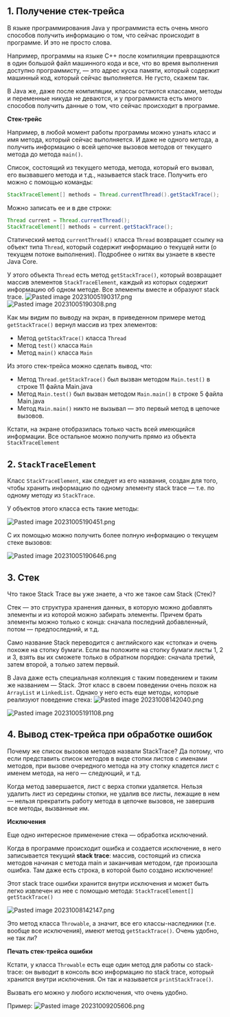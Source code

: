 ## 1. Получение стек-трейса

В языке программирования Java у программиста есть очень много способов получить информацию о том, что сейчас происходит в программе. И это не просто слова.

Например, программы на языке C++ после компиляции превращаются в один большой файл машинного кода и все, что во время выполнения доступно программисту, — это адрес куска памяти, который содержит машинный код, который сейчас выполняется. Не густо, скажем так.

В Java же, даже после компиляции, классы остаются классами, методы и переменные никуда не деваются, и у программиста есть много способов получить данные о том, что сейчас происходит в программе.

**Стек-трейс**

Например, в любой момент работы программы можно узнать класс и имя метода, который сейчас выполняется. И даже не одного метода, а получить информацию о всей цепочке вызовов методов от текущего метода до метода `main()`.

Список, состоящий из текущего метода, метода, который его вызвал, его вызвавшего метода и т.д., называется stack trace. Получить его можно с помощью команды:

```java
StackTraceElement[] methods = Thread.currentThread().getStackTrace();
```

Можно записать ее и в две строки:

```java
Thread current = Thread.currentThread();
StackTraceElement[] methods = current.getStackTrace();
```

Статический метод `currentThread()` класса `Thread` возвращает ссылку на объект типа `Thread`, который содержит информацию о текущей нити (о текущем потоке выполнения). Подробнее о нитях вы узнаете в квесте Java Core.

У этого объекта `Thread` есть метод `getStackTrace()`, который возвращает массив элементов `StackTraceElement`, каждый из которых содержит информацию об одном методе. Все элементы вместе и образуют stack trace.
![Pasted image 20231005190317.png](..%2Fimg%2Flevel15%2FPasted%20image%2020231005190317.png)
![Pasted image 20231005190308.png](..%2Fimg%2Flevel15%2FPasted%20image%2020231005190308.png)

Как мы видим по выводу на экран, в приведенном примере метод `getStackTrace()` вернул массив из трех элементов:

- Метод `getStackTrace()` класса `Thread`
- Метод `test()` класса `Main`
- Метод `main()` класса `Main`

Из этого стек-трейса можно сделать вывод, что:

- Метод `Thread.getStackTrace()` был вызван методом `Main.test()` в строке 11 файла Main.java
- Метод `Main.test()` был вызван методом `Main.main()` в строке 5 файла Main.java
- Метод `Main.main()` никто не вызывал — это первый метод в цепочке вызовов.

Кстати, на экране отобразилась только часть всей имеющийся информации. Все остальное можно получить прямо из объекта `StackTraceElement`

## 2. `StackTraceElement`

Класс `StackTraceElement`, как следует из его названия, создан для того, чтобы хранить информацию по одному элементу stack trace — т.е. по одному методу из `StackTrace`.

У объектов этого класса есть такие методы:

![Pasted image 20231005190451.png](..%2Fimg%2Flevel15%2FPasted%20image%2020231005190451.png)

С их помощью можно получить более полную информацию о текущем стеке вызовов:

![Pasted image 20231005190646.png](..%2Fimg%2Flevel15%2FPasted%20image%2020231005190646.png)

## 3. Стек

Что такое Stack Trace вы уже знаете, а что же такое сам Stack (Стек)?

Стек — это структура хранения данных, в которую можно добавлять элементы и из которой можно забирать элементы. Причем брать элементы можно только с конца: сначала последний добавленный, потом — предпоследний, и т.д.

Само название Stack переводится с английского как «стопка» и очень похоже на стопку бумаги. Если вы положите на стопку бумаги листы 1, 2 и 3, взять вы их сможете только в обратном порядке: сначала третий, затем второй, а только затем первый.

В Java даже есть специальная коллекция с таким поведением и таким же названием — Stack. Этот класс в своем поведении очень похож на `ArrayList` и `LinkedList`.  Однако у него есть еще методы, которые реализуют поведение стека:
![Pasted image 20231008142040.png](..%2Fimg%2Flevel15%2FPasted%20image%2020231008142040.png)

![Pasted image 20231005191108.png](..%2Fimg%2Flevel15%2FPasted%20image%2020231005191108.png)


## 4. Вывод стек-трейса при обработке ошибок

Почему же список вызовов методов назвали StackTrace? Да потому, что если представить список методов в виде стопки листов с именами методов, при вызове очередного метода на эту стопку кладется лист с именем метода, на него — следующий, и т.д.

Когда метод завершается, лист с верха стопки удаляется. Нельзя удалить лист из середины стопки, не удалив все листы, лежащие в нем — нельзя прекратить работу метода в цепочке вызовов, не завершив все методы, вызванные им.

**Исключения**

Еще одно интересное применение стека — обработка исключений.

Когда в программе происходит ошибка и создается исключение, в него записывается текущий **stack trace**: массив, состоящий из списка методов начиная с метода main и заканчивая методом, где произошла ошибка. Там даже есть строка, в которой было создано исключение!

Этот stack trace ошибки хранится внутри исключения и может быть легко извлечен из нее с помощью метода: `StackTraceElement[] getStackTrace()`

![Pasted image 20231008142147.png](..%2Fimg%2Flevel15%2FPasted%20image%2020231008142147.png)

Это метод класса `Throwable`, а значит, все его классы-наследники (т.е. вообще все исключения), имеют метод `getStackTrace()`. Очень удобно, не так ли?

**Печать стек-трейса ошибки**

Кстати, у класса `Throwable` есть еще один метод для работы со stack-trace: он выводит в консоль всю информацию по stack trace, который хранится внутри исключения. Он так и называется `printStackTrace()`.

Вызвать его можно у любого исключения, что очень удобно.

Пример:
![Pasted image 20231009205606.png](..%2Fimg%2Flevel15%2FPasted%20image%2020231009205606.png)